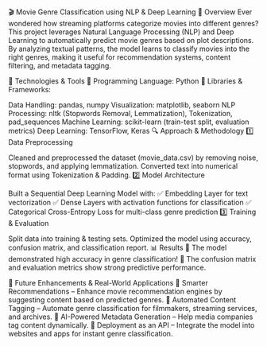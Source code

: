 🎬 Movie Genre Classification using NLP & Deep Learning
🎯 Overview
Ever wondered how streaming platforms categorize movies into different genres? This project leverages Natural Language Processing (NLP) and Deep Learning to automatically predict movie genres based on plot descriptions. By analyzing textual patterns, the model learns to classify movies into the right genres, making it useful for recommendation systems, content filtering, and metadata tagging.

🚀 Technologies & Tools
🔹 Programming Language: Python
🔹 Libraries & Frameworks:

Data Handling: pandas, numpy
Visualization: matplotlib, seaborn
NLP Processing: nltk (Stopwords Removal, Lemmatization), Tokenization, pad_sequences
Machine Learning: scikit-learn (train-test split, evaluation metrics)
Deep Learning: TensorFlow, Keras
🔍 Approach & Methodology
1️⃣ Data Preprocessing

Cleaned and preprocessed the dataset (movie_data.csv) by removing noise, stopwords, and applying lemmatization.
Converted text into numerical format using Tokenization & Padding.
2️⃣ Model Architecture

Built a Sequential Deep Learning Model with:
✅ Embedding Layer for text vectorization
✅ Dense Layers with activation functions for classification
✅ Categorical Cross-Entropy Loss for multi-class genre prediction
3️⃣ Training & Evaluation

Split data into training & testing sets.
Optimized the model using accuracy, confusion matrix, and classification report.
📊 Results
🎥 The model demonstrated high accuracy in genre classification!
📌 The confusion matrix and evaluation metrics show strong predictive performance.

🔮 Future Enhancements & Real-World Applications
🔸 Smarter Recommendations – Enhance movie recommendation engines by suggesting content based on predicted genres.
🔸 Automated Content Tagging – Automate genre classification for filmmakers, streaming services, and archives.
🔸 AI-Powered Metadata Generation – Help media companies tag content dynamically.
🔸 Deployment as an API – Integrate the model into websites and apps for instant genre classification.

